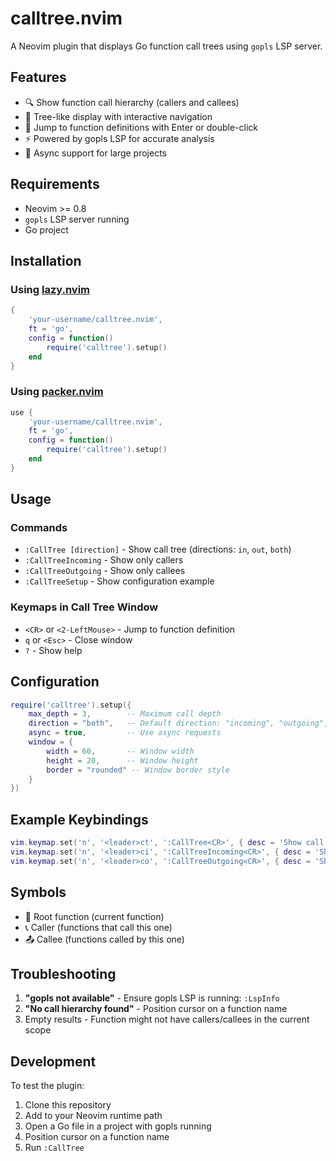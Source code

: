 # calltree.nvim

A Neovim plugin that displays Go function call trees using `gopls` LSP server.

## Features

- 🔍 Show function call hierarchy (callers and callees)
- 🌳 Tree-like display with interactive navigation
- 🎯 Jump to function definitions with Enter or double-click
- ⚡ Powered by gopls LSP for accurate analysis
- 🚀 Async support for large projects

## Requirements

- Neovim >= 0.8
- `gopls` LSP server running
- Go project

## Installation

### Using [lazy.nvim](https://github.com/folke/lazy.nvim)

```lua
{
    'your-username/calltree.nvim',
    ft = 'go',
    config = function()
        require('calltree').setup()
    end
}
```

### Using [packer.nvim](https://github.com/wbthomason/packer.nvim)

```lua
use {
    'your-username/calltree.nvim',
    ft = 'go',
    config = function()
        require('calltree').setup()
    end
}
```

## Usage

### Commands

- `:CallTree [direction]` - Show call tree (directions: `in`, `out`, `both`)
- `:CallTreeIncoming` - Show only callers
- `:CallTreeOutgoing` - Show only callees  
- `:CallTreeSetup` - Show configuration example

### Keymaps in Call Tree Window

- `<CR>` or `<2-LeftMouse>` - Jump to function definition
- `q` or `<Esc>` - Close window
- `?` - Show help

## Configuration

```lua
require('calltree').setup({
    max_depth = 3,        -- Maximum call depth
    direction = "both",   -- Default direction: "incoming", "outgoing", "both"
    async = true,         -- Use async requests
    window = {
        width = 60,       -- Window width
        height = 20,      -- Window height  
        border = "rounded" -- Window border style
    }
})
```

## Example Keybindings

```lua
vim.keymap.set('n', '<leader>ct', ':CallTree<CR>', { desc = 'Show call tree' })
vim.keymap.set('n', '<leader>ci', ':CallTreeIncoming<CR>', { desc = 'Show callers' })
vim.keymap.set('n', '<leader>co', ':CallTreeOutgoing<CR>', { desc = 'Show callees' })
```

## Symbols

- 🎯 Root function (current function)
- 📞 Caller (functions that call this one)
- 📤 Callee (functions called by this one)

## Troubleshooting

1. **"gopls not available"** - Ensure gopls LSP is running: `:LspInfo`
2. **"No call hierarchy found"** - Position cursor on a function name
3. Empty results - Function might not have callers/callees in the current scope

## Development

To test the plugin:

1. Clone this repository
2. Add to your Neovim runtime path
3. Open a Go file in a project with gopls running
4. Position cursor on a function name
5. Run `:CallTree`